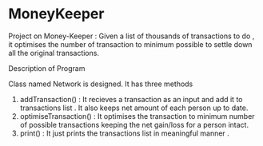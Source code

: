 # MoneyKeeper
Project on Money-Keeper : Given a list of thousands of transactions to do , it optimises the number of transaction to minimum possible to settle down all the original transactions.

Description of Program 

Class named Network is designed. 
It has three methods
1. addTransaction() : It recieves a transaction as an input and add it to transactions list . It also keeps net amount of each person up to date.
2. optimiseTransaction() : It optimises the transaction to minimum number of possible transactions keeping the net gain/loss for a person intact.
3. print() : It just prints the transactions list in meaningful manner .

